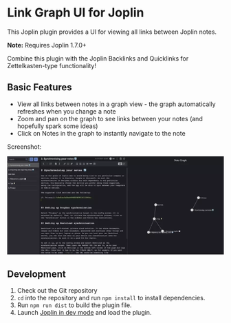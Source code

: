 # Link Graph UI for Joplin

This Joplin plugin provides a UI for viewing all links between Joplin notes.

**Note:** Requires Joplin 1.7.0+

Combine this plugin with the Joplin Backlinks and Quicklinks for Zettelkasten-type functionality!

## Basic Features

* View all links between notes in a graph view - the graph automatically refreshes when you change a note
* Zoom and pan on the graph to see links between your notes (and hopefully spark some ideas)
* Click on Notes in the graph to instantly navigate to the note

Screenshot:

![Note graph demo video](demo.webp)


## Development

1. Check out the Git repository
1. `cd` into the repository and run `npm install` to install dependencies.
1. Run `npm run dist` to build the plugin file.
1. Launch [Joplin in dev
   mode](https://joplinapp.org/api/references/development_mode/) and load the
   plugin.
